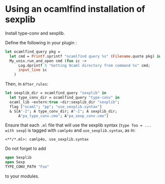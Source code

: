 <!-- ((! set title Using an ocamlfind installation of sexplib !)) ((! set learn !)) -->

# Using an ocamlfind installation of sexplib
Install type-conv and sexplib.

Define the following in your plugin :

```ocaml
let ocamlfind_query pkg =
  let cmd = Printf.sprintf "ocamlfind query %s" (Filename.quote pkg) in
  My_unix.run_and_open cmd (fun ic ->
      Log.dprintf 5 "Getting Ocaml directory from command %s" cmd;
      input_line ic
    )
```

Then, in `After_rules`:

```ocaml
let sexplib_dir = ocamlfind_query "sexplib" in
  let type_conv_dir = ocamlfind_query "type-conv" in
  ocaml_lib ~extern:true ~dir:sexplib_dir "sexplib";
  flag ["ocaml"; "pp"; "use_sexplib.syntax"]
  & S[A"-I"; A type_conv_dir; A"-I"; A sexplib_dir;
      A"pa_type_conv.cmo"; A"pa_sexp_conv.cmo"]
```

Ensure that each `.ml` file that will use the sexplib syntax (`type foo =
... with sexp`) is tagged with `camlp4o` and `use_sexplib.syntax`, as in:

```
<**/*.ml>: camlp4o, use_sexplib.syntax
```

Do not forget to add

```ocaml
open Sexplib
open Sexp
TYPE_CONV_PATH "Foo"
```

to your modules.

